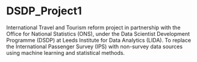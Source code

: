 # DSDP_Project1
International Travel and Tourism reform project in partnership with the Office for National Statistics (ONS), under the Data Scientist Development Programme (DSDP) at Leeds Institute for Data Analytics (LIDA). To replace the International Passenger Survey (IPS) with non-survey data sources using machine learning and statistical methods.
